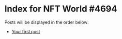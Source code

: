# Index for NFT World #4694
Posts will be displayed in the order below:

- [Your first post](./001-first.md)


